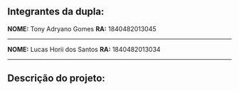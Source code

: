 ## Integrantes da dupla:
**NOME:** Tony Adryano Gomes
**RA:** 1840482013045

---

**NOME:** Lucas Horii dos Santos
**RA:** 1840482013034

---

## Descrição do projeto:
